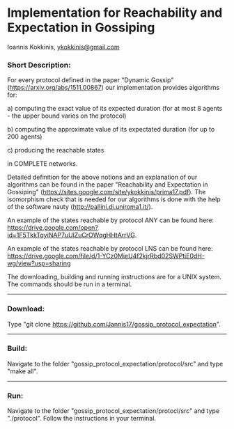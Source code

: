 # Implementation for Reachability and Expectation in Gossiping

Ioannis Kokkinis, ykokkinis@gmail.com

### Short Description:

For every protocol defined in the paper "Dynamic Gossip" (https://arxiv.org/abs/1511.00867) our implementation provides algorithms for:

a) computing the exact value of its expected duration (for at most 8 agents - the upper bound varies on the protocol)

b) computing the approximate value of its expectated duration (for up to 200 agents)

c) producing the reachable states

in COMPLETE networks.

Detailed definition for the above notions and an explanation
of our algorithms can be found in the paper
"Reachability and Expectation in Gossiping"
(https://sites.google.com/site/ykokkinis/prima17.pdf).
The isomorphism check that is needed for our algorithms is done with
the help of the software nauty (http://pallini.di.uniroma1.it/).

An example of the states reachable by protocol ANY can be found here:
https://drive.google.com/open?id=1F5TkkTqyiNAP7uUlZuCrOWqgHHtArrVG.

An example of the states reachable by protocol LNS can be found here:
https://drive.google.com/file/d/1-YCz0MieU4f2kjrRbd02SWPtiE0dH-wg/view?usp=sharing


The downloading, building and running instructions are for a
UNIX system. The commands should be run in a terminal.

---

### Download:
Type "git clone https://github.com/Jannis17/gossip_protocol_expectation".

---

### Build:


Navigate to the folder "gossip_protocol_expectation/protocol/src" and type "make all".

---

### Run:

Navigate to the folder "gossip_protocol_expectation/protocl/src" and type
"./protocol". Follow the instructions in your terminal.
